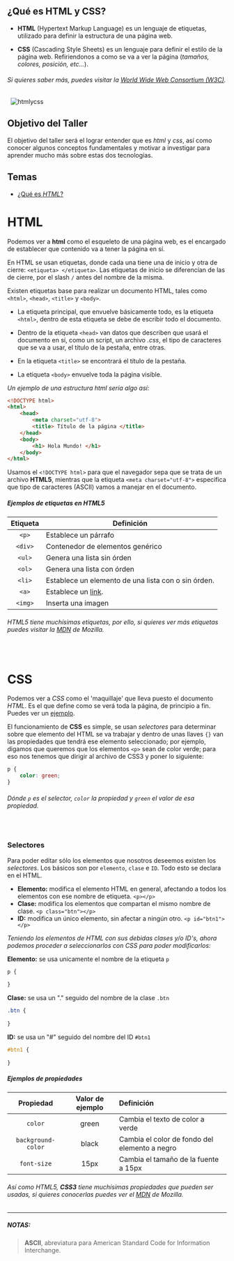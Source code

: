 ## ¿Qué es HTML y CSS?
- **HTML** (Hypertext Markup Language) es un lenguaje de etiquetas, utilizado para definir la estructura de una página web.

- **CSS** (Cascading Style Sheets) es un lenguaje para definir el estilo de la página web. Refiriendonos a como se va a ver la página (*tamaños, colores, posición, etc...*).

###### Si quieres saber más, puedes visitar la [World Wide Web Consortium (W3C)](https://www.w3.org/standards/webdesign/htmlcss).
&nbsp;
![htmlycss](https://proxy.duckduckgo.com/iu/?u=http%3A%2F%2Fwww.xhtmljunction.com%2Fblog%2Fwp-content%2Fuploads%2F2018%2F02%2Fhtml5-css3.png&f=1&nofb=1)

## Objetivo del Taller
El objetivo del taller será el lograr entender que es *html* y *css*, así como conocer algunos conceptos fundamentales y motivar a investigar para aprender mucho más sobre estas dos tecnologías.

## Temas
- [¿Qué es *HTML*?](/htmlycss/material/html1)

# HTML
Podemos ver a **html** como el esqueleto de una página web, es el encargado de establecer que contenido va a tener la página en sí. 

En HTML se usan etiquetas, donde cada una tiene una de inicio y otra de cierre: `<etiqueta> </etiqueta>`. Las etiquetas de inicio se diferencían de las de cierre, por el slash `/` antes del nombre de la misma.

Existen etiquetas base para realizar un documento HTML, tales como `<html>`, `<head>`, `<title>` y `<body>`.

- La etiqueta principal, que envuelve básicamente todo, es la etiqueta `<html>`, dentro de esta etiqueta se debe de escribir todo el documento. 

- Dentro de la etiqueta `<head>` van datos que describen que usará el documento en sí, como un script, un archivo *.css*, el tipo de caracteres que se va a usar, el título de la pestaña, entre otras.

- En la etiqueta `<title>` se encontrará el título de la pestaña.

- La etiqueta `<body>` envuelve toda la página visible.

*Un ejemplo de una estructura html sería algo así:*

```html
<!DOCTYPE html>
<html>
    <head>
        <meta charset="utf-8">
        <title> Título de la página </title>
    </head>
    <body>
        <h1> Hola Mundo! </h1>
    </body>
</html>
```

Usamos el `<!DOCTYPE html>` para que el navegador sepa que se trata de un archivo **HTML5**, mientras que la etiqueta `<meta charset="utf-8">` especifica que tipo de caracteres (ASCII) vamos a manejar en el documento.

##### Ejemplos de etiquetas en HTML5
Etiqueta | Definición
:---: | ---
`<p>` | Establece un párrafo
`<div>` | Contenedor de elementos genérico
`<ul>` | Genera una lista sin órden
`<ol>` | Genera una lista con órden
`<li>`| Establece un elemento de una lista con o sin órden.
`<a>` | Establece un [link](#).
`<img>` | Inserta una imagen

###### HTML5 tiene muchísimas etiquetas, por ello, si quieres ver más etiquetas puedes visitar la [MDN](https://developer.mozilla.org/en-US/docs/Web/HTML/Element) de Mozilla.
&nbsp;
# CSS
Podemos ver a *CSS* como el 'maquillaje' que lleva puesto el documento *HTML*. Es el que define como se verá toda la página, de principio a fin. Puedes ver un [ejemplo](https://codepen.io/jorgert1205/pen/KKPEjXq).

El funcionamiento de **CSS** es simple, se usan *selectores* para determinar sobre que elemento del HTML se va trabajar y dentro de unas llaves `{}` van las propiedades que tendrá ese elemento seleccionado; por ejemplo, digamos que queremos que los elementos `<p>` sean de color verde; para eso nos tenemos que dirigir al archivo de CSS3 y poner lo siguiente:
```css
p {
    color: green;
}
```
###### Dónde `p` es el *selector*, `color` la *propiedad* y `green` el *valor* de esa propiedad.
&nbsp;
### Selectores
Para poder editar sólo los elementos que nosotros deseemos existen los *selectores*. Los básicos son por `elemento`, `clase` e `ID`. Todo esto se declara en el HTML.

- **Elemento:** modifica el elemento HTML en general, afectando a todos los elementos con ese nombre de etiqueta. `<p></p>`
- **Clase:** modifica los elementos que compartan el mismo nombre de clase. `<p class="btn"></p>`
- **ID:** modifica un único elemento, sin afectar a ningún otro. `<p id="btn1"></p>`

*Teniendo los elementos de HTML con sus debidas clases y/o ID's, ahora podemos proceder a seleccionarlos con CSS para poder modificarlos:*

**Elemento:** se usa unicamente el nombre de la etiqueta `p`
```css 
p {
    
}
```
**Clase:** se usa un "." seguido del nombre de la clase `.btn`
```css 
.btn {
    
}
```
**ID:** se usa un "#" seguido del nombre del ID `#btn1`
```css 
#btn1 {
    
}
```
##### Ejemplos de propiedades
Propiedad | Valor de ejemplo | Definición
:---: | :---: | :---
`color` | green | Cambia el texto de color a verde
`background-color` | black | Cambia el color de fondo del elemento a negro
`font-size` | 15px | Cambia el tamaño de la fuente a 15px

###### Así como HTML5, **CSS3** tiene muchísimas propiedades que pueden ser usadas, si quieres conocerlas puedes ver el [MDN](https://developer.mozilla.org/en-US/docs/Web/CSS/Reference) de Mozilla.
***
##### NOTAS:
> **ASCII**, abreviatura para American Standard Code for Information Interchange.
